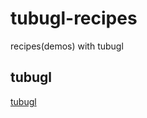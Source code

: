 # tubugl-recipes
recipes(demos) with tubugl

## tubugl

[tubugl](https://github.com/kenjiSpecial/tubugl)
